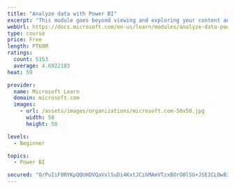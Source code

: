 ```yaml
---
title: "Analyze data with Power BI"
excerpt: "This module goes beyond viewing and exploring your content and explains how to interact with it by working with reports and dashboards to uncover and share new business insights."
webUrl: https://docs.microsoft.com/en-us/learn/modules/analyze-data-power-bi/
type: course
price: Free
length: PT60M
ratings:
  count: 5153
  average: 4.6922183
heat: 59

provider:
  name: Microsoft Learn
  domain: microsoft.com
  images:
    - url: /assets/images/organizations/microsoft.com-50x50.jpg
      width: 50
      height: 50

levels:
  - Beginner

topics:
  - Power BI

secured: "O/PuIiF0RYKpQQUHDVQaVxlSuDi4KxtJCihMAmVTzxBOrO0lSG+JSE2CLOw83Vp/QoMid3ibb5g7FaRO8Tp7eWlH3A/VusftwuHmrvFbicJ4KK1nvzXp/yRUIlMklaj++R4rUpUF7qZ6PsBGAdvqUNDI0+w+TALtpm1rD5nwGpLVSQMUDaD5mguR9rZ0BjaPeesinKfcEFxUuM2t8z1HsRGEhZmfGpdgPbAnAOWGwQuo8hi1Up6SygHgpoNH9bPbcKt6ysdP+YKWswc9IHtdRWoZpMZuc/+/MtBda/JDw7JpgMdtMO1jQIbQBvnfifAYgU0npKxPH31Cuyw+oIuelZ4ue2q1nR2Ntk24KiYiXGmnwlPu97PyQ7CJ4UCh7xP8F69+gRyV5Fc7eNk7ESIH4KWa7V7kcIEXXY6YWP/GOpM=;6pSRHfer6VKwxwQiZ/ktSA=="
---
```


